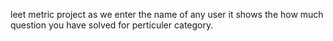 leet metric project 
as we enter the name of any user it shows the how much question you have solved  for perticuler category.
